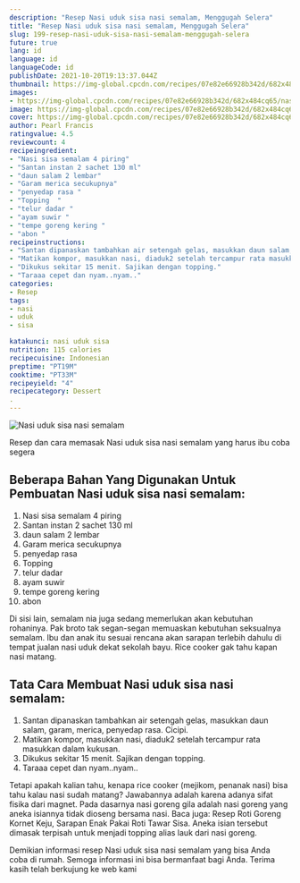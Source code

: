 ```yaml
---
description: "Resep Nasi uduk sisa nasi semalam, Menggugah Selera"
title: "Resep Nasi uduk sisa nasi semalam, Menggugah Selera"
slug: 199-resep-nasi-uduk-sisa-nasi-semalam-menggugah-selera
future: true
lang: id
language: id
languageCode: id
publishDate: 2021-10-20T19:13:37.044Z 
thumbnail: https://img-global.cpcdn.com/recipes/07e82e66928b342d/682x484cq65/nasi-uduk-sisa-nasi-semalam-foto-resep-utama.png
images:
- https://img-global.cpcdn.com/recipes/07e82e66928b342d/682x484cq65/nasi-uduk-sisa-nasi-semalam-foto-resep-utama.png
image: https://img-global.cpcdn.com/recipes/07e82e66928b342d/682x484cq65/nasi-uduk-sisa-nasi-semalam-foto-resep-utama.png
cover: https://img-global.cpcdn.com/recipes/07e82e66928b342d/682x484cq65/nasi-uduk-sisa-nasi-semalam-foto-resep-utama.png
author: Pearl Francis
ratingvalue: 4.5
reviewcount: 4
recipeingredient:
- "Nasi sisa semalam 4 piring"
- "Santan instan 2 sachet 130 ml"
- "daun salam 2 lembar"
- "Garam merica secukupnya"
- "penyedap rasa "
- "Topping  "
- "telur dadar "
- "ayam suwir "
- "tempe goreng kering "
- "abon "
recipeinstructions:
- "Santan dipanaskan tambahkan air setengah gelas, masukkan daun salam, garam, merica, penyedap rasa. Cicipi."
- "Matikan kompor, masukkan nasi, diaduk2 setelah tercampur rata masukkan dalam kukusan."
- "Dikukus sekitar 15 menit. Sajikan dengan topping."
- "Taraaa cepet dan nyam..nyam.."
categories:
- Resep
tags:
- nasi
- uduk
- sisa

katakunci: nasi uduk sisa 
nutrition: 115 calories
recipecuisine: Indonesian
preptime: "PT19M"
cooktime: "PT33M"
recipeyield: "4"
recipecategory: Dessert
. 
---
```



![Nasi uduk sisa nasi semalam](https://img-global.cpcdn.com/recipes/07e82e66928b342d/682x484cq65/nasi-uduk-sisa-nasi-semalam-foto-resep-utama.png)

Resep dan cara memasak  Nasi uduk sisa nasi semalam yang harus ibu coba segera

<!--inarticleads1-->

## Beberapa Bahan Yang Digunakan Untuk Pembuatan Nasi uduk sisa nasi semalam:

1. Nasi sisa semalam 4 piring
1. Santan instan 2 sachet 130 ml
1. daun salam 2 lembar
1. Garam merica secukupnya
1. penyedap rasa 
1. Topping  
1. telur dadar 
1. ayam suwir 
1. tempe goreng kering 
1. abon 

Di sisi lain, semalam nia juga sedang memerlukan akan kebutuhan rohaninya. Pak broto tak segan-segan memuaskan kebutuhan seksualnya semalam. Ibu dan anak itu sesuai rencana akan sarapan terlebih dahulu di tempat jualan nasi uduk dekat sekolah bayu. Rice cooker gak tahu kapan nasi matang. 

<!--inarticleads2-->

## Tata Cara Membuat Nasi uduk sisa nasi semalam:

1. Santan dipanaskan tambahkan air setengah gelas, masukkan daun salam, garam, merica, penyedap rasa. Cicipi.
1. Matikan kompor, masukkan nasi, diaduk2 setelah tercampur rata masukkan dalam kukusan.
1. Dikukus sekitar 15 menit. Sajikan dengan topping.
1. Taraaa cepet dan nyam..nyam..


Tetapi apakah kalian tahu, kenapa rice cooker (mejikom, penanak nasi) bisa tahu kalau nasi sudah matang? Jawabannya adalah karena adanya sifat fisika dari magnet. Pada dasarnya nasi goreng gila adalah nasi goreng yang aneka isiannya tidak dioseng bersama nasi. Baca juga: Resep Roti Goreng Kornet Keju, Sarapan Enak Pakai Roti Tawar Sisa. Aneka isian tersebut dimasak terpisah untuk menjadi topping alias lauk dari nasi goreng. 

Demikian informasi  resep Nasi uduk sisa nasi semalam   yang bisa Anda coba di rumah. Semoga informasi ini bisa bermanfaat bagi Anda. Terima kasih telah berkujung ke web kami

